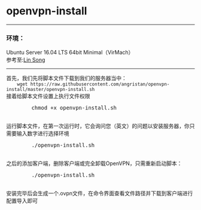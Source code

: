 # openvpn-install
<hr>
<h3>环境：</h3>
<div>Ubuntu Server 16.04 LTS 64bit Minimal（VirMach）</div>
<div>参考至:<a href="https://github.com/hwdsl2">Lin Song</a></div>
<hr>
首先，我们先将脚本文件下载到我们的服务器当中：
<code>
	wget https://raw.githubusercontent.com/angristan/openvpn-install/master/openvpn-install.sh
</code>		
接着给脚本文件设置上执行文件权限
<div class="highlight highlight-source-shell">
	<pre>
		chmod +x openvpn-install.sh
	</pre>
</div>
运行脚本文件，在第一次运行时，它会询问您（英文）的问题以安装服务器，你只需要输入数字进行选择环境
<div class="highlight highlight-source-shell">
	<pre>
		./openvpn-install.sh
	</pre>
</div>
之后的添加客户端，删除客户端或完全卸载OpenVPN，只需重新启动脚本：
<div class="highlight highlight-source-shell">
	<pre>
		./openvpn-install.sh
	</pre>
</div>
安装完毕后会生成一个.ovpn文件，在命令界面查看文件路径并下载到客户端进行配置导入即可
